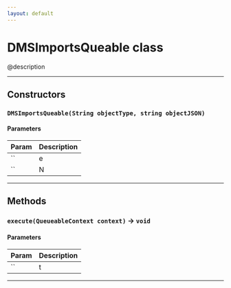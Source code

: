 ```yaml
---
layout: default
---
```

# DMSImportsQueable class

@description

---
## Constructors
### `DMSImportsQueable(String objectType, string objectJSON)`
#### Parameters
|Param|Description|
|-----|-----------|
|`` | e |
|`` | N |

---
## Methods
### `execute(QueueableContext context)` → `void`
#### Parameters
|Param|Description|
|-----|-----------|
|`` | t |

---
